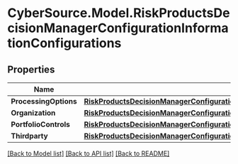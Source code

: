 # CyberSource.Model.RiskProductsDecisionManagerConfigurationInformationConfigurations
## Properties

Name | Type | Description | Notes
------------ | ------------- | ------------- | -------------
**ProcessingOptions** | [**RiskProductsDecisionManagerConfigurationInformationConfigurationsProcessingOptions**](RiskProductsDecisionManagerConfigurationInformationConfigurationsProcessingOptions.md) |  | [optional] 
**Organization** | [**RiskProductsDecisionManagerConfigurationInformationConfigurationsOrganization**](RiskProductsDecisionManagerConfigurationInformationConfigurationsOrganization.md) |  | [optional] 
**PortfolioControls** | [**RiskProductsDecisionManagerConfigurationInformationConfigurationsPortfolioControls**](RiskProductsDecisionManagerConfigurationInformationConfigurationsPortfolioControls.md) |  | [optional] 
**Thirdparty** | [**RiskProductsDecisionManagerConfigurationInformationConfigurationsThirdparty**](RiskProductsDecisionManagerConfigurationInformationConfigurationsThirdparty.md) |  | [optional] 

[[Back to Model list]](../README.md#documentation-for-models) [[Back to API list]](../README.md#documentation-for-api-endpoints) [[Back to README]](../README.md)

